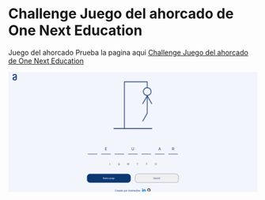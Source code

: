 # Challenge Juego del ahorcado de One Next Education
Juego del ahorcado 
Prueba la pagina aqui
[Challenge Juego del ahorcado de One Next Education](https://game-ahorcadoandres.netlify.app/)

<img src="./JuegoAhorcado.png" alt="Encriptador de texto">
